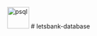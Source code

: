 <img src="https://cdn.icon-icons.com/icons2/2415/PNG/512/postgresql_plain_wordmark_logo_icon_146390.png" alt="psql" style="height: 50px; width:50px;"/> # letsbank-database


